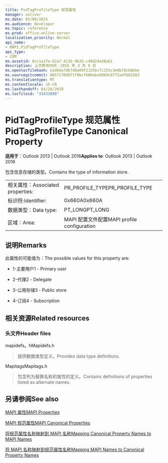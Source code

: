 ```yaml
---
title: PidTagProfileType 规范属性
manager: soliver
ms.date: 03/09/2015
ms.audience: Developer
ms.topic: reference
ms.prod: office-online-server
localization_priority: Normal
api_name:
- MAPI.PidTagProfileType
api_type:
- COM
ms.assetid: 9cc1a1fa-62a7-411b-9b2b-c49d24a38a61
description: 上次修改时间：2015 年 3 月 9 日
ms.openlocfilehash: e2d69a7d67d0a09f2155bcfc255c3e0bf8cb0ebe
ms.sourcegitcommit: 8657170d071f9bcf680aba50b9c07f2a4fb82283
ms.translationtype: MT
ms.contentlocale: zh-CN
ms.lasthandoff: 04/28/2019
ms.locfileid: "33433890"
---
```

# <a name="pidtagprofiletype-canonical-property"></a><span data-ttu-id="5e0da-103">PidTagProfileType 规范属性</span><span class="sxs-lookup"><span data-stu-id="5e0da-103">PidTagProfileType Canonical Property</span></span>

  
  
<span data-ttu-id="5e0da-104">**适用于**：Outlook 2013 | Outlook 2016</span><span class="sxs-lookup"><span data-stu-id="5e0da-104">**Applies to**: Outlook 2013 | Outlook 2016</span></span> 
  
<span data-ttu-id="5e0da-105">包含信息存储的类型。</span><span class="sxs-lookup"><span data-stu-id="5e0da-105">Contains the type of information store.</span></span>
  
|||
|:-----|:-----|
|<span data-ttu-id="5e0da-106">相关属性：</span><span class="sxs-lookup"><span data-stu-id="5e0da-106">Associated properties:</span></span>  <br/> |<span data-ttu-id="5e0da-107">PR_PROFILE_TYPE</span><span class="sxs-lookup"><span data-stu-id="5e0da-107">PR_PROFILE_TYPE</span></span>  <br/> |
|<span data-ttu-id="5e0da-108">标识符:</span><span class="sxs-lookup"><span data-stu-id="5e0da-108">Identifier:</span></span>  <br/> |<span data-ttu-id="5e0da-109">0x660A</span><span class="sxs-lookup"><span data-stu-id="5e0da-109">0x660A</span></span>  <br/> |
|<span data-ttu-id="5e0da-110">数据类型：</span><span class="sxs-lookup"><span data-stu-id="5e0da-110">Data type:</span></span>  <br/> |<span data-ttu-id="5e0da-111">PT_LONG</span><span class="sxs-lookup"><span data-stu-id="5e0da-111">PT_LONG</span></span>  <br/> |
|<span data-ttu-id="5e0da-112">区域：</span><span class="sxs-lookup"><span data-stu-id="5e0da-112">Area:</span></span>  <br/> |<span data-ttu-id="5e0da-113">MAPI 配置文件配置</span><span class="sxs-lookup"><span data-stu-id="5e0da-113">MAPI profile configuration</span></span>  <br/> |
   
## <a name="remarks"></a><span data-ttu-id="5e0da-114">说明</span><span class="sxs-lookup"><span data-stu-id="5e0da-114">Remarks</span></span>

<span data-ttu-id="5e0da-115">此属性的可能值为：</span><span class="sxs-lookup"><span data-stu-id="5e0da-115">The possible values for this property are:</span></span>
  
- <span data-ttu-id="5e0da-116">1-主要用户</span><span class="sxs-lookup"><span data-stu-id="5e0da-116">1 - Primary user</span></span>
    
- <span data-ttu-id="5e0da-117">2-代理</span><span class="sxs-lookup"><span data-stu-id="5e0da-117">2 - Delegate</span></span>
    
- <span data-ttu-id="5e0da-118">3-公用存储</span><span class="sxs-lookup"><span data-stu-id="5e0da-118">3 - Public store</span></span>
    
- <span data-ttu-id="5e0da-119">4-订阅</span><span class="sxs-lookup"><span data-stu-id="5e0da-119">4 - Subscription</span></span>
    
## <a name="related-resources"></a><span data-ttu-id="5e0da-120">相关资源</span><span class="sxs-lookup"><span data-stu-id="5e0da-120">Related resources</span></span>

### <a name="header-files"></a><span data-ttu-id="5e0da-121">头文件</span><span class="sxs-lookup"><span data-stu-id="5e0da-121">Header files</span></span>

<span data-ttu-id="5e0da-122">mapidefs。h</span><span class="sxs-lookup"><span data-stu-id="5e0da-122">Mapidefs.h</span></span>
  
> <span data-ttu-id="5e0da-123">提供数据类型定义。</span><span class="sxs-lookup"><span data-stu-id="5e0da-123">Provides data type definitions.</span></span>
    
<span data-ttu-id="5e0da-124">Mapitags</span><span class="sxs-lookup"><span data-stu-id="5e0da-124">Mapitags.h</span></span>
  
> <span data-ttu-id="5e0da-125">包含列为替换名称的属性的定义。</span><span class="sxs-lookup"><span data-stu-id="5e0da-125">Contains definitions of properties listed as alternate names.</span></span>
    
## <a name="see-also"></a><span data-ttu-id="5e0da-126">另请参阅</span><span class="sxs-lookup"><span data-stu-id="5e0da-126">See also</span></span>



[<span data-ttu-id="5e0da-127">MAPI 属性</span><span class="sxs-lookup"><span data-stu-id="5e0da-127">MAPI Properties</span></span>](mapi-properties.md)
  
[<span data-ttu-id="5e0da-128">MAPI 规范属性</span><span class="sxs-lookup"><span data-stu-id="5e0da-128">MAPI Canonical Properties</span></span>](mapi-canonical-properties.md)
  
[<span data-ttu-id="5e0da-129">将规范属性名称映射到 MAPI 名称</span><span class="sxs-lookup"><span data-stu-id="5e0da-129">Mapping Canonical Property Names to MAPI Names</span></span>](mapping-canonical-property-names-to-mapi-names.md)
  
[<span data-ttu-id="5e0da-130">将 MAPI 名称映射到规范属性名称</span><span class="sxs-lookup"><span data-stu-id="5e0da-130">Mapping MAPI Names to Canonical Property Names</span></span>](mapping-mapi-names-to-canonical-property-names.md)

